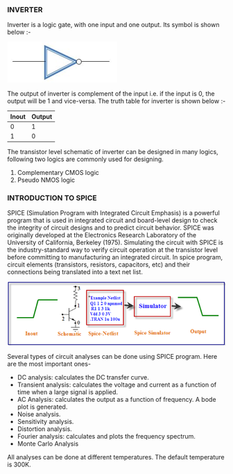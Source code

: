 ### INVERTER

Inverter is a logic gate, with one input and one output. Its symbol is shown below :-

<img src="images/not.jpg">

The output of inverter is complement of the input i.e. if the input is 0, the output will be 1 and vice-versa. The truth table for inverter is shown below :-

| Inout  | Output |
| -------| -------|
|   0    |    1   |
|   1    |    0   |

The transistor level schematic of inverter can be designed in many logics, following two logics are commonly used for designing.

1. Complementary CMOS logic
2. Pseudo NMOS logic


### INTRODUCTION TO SPICE

SPICE (Simulation Program with Integrated Circuit Emphasis) is a powerful program that is used in integrated circuit and board-level design to check the integrity of circuit designs and to predict circuit behavior. SPICE was originally developed at the Electronics Research Laboratory of the University of California, Berkeley (1975). Simulating the circuit with SPICE is the industry-standard way to verify circuit operation at the transistor level before committing to manufacturing an integrated circuit. In spice program, circuit elements (transistors, resistors, capacitors, etc) and their connections being translated into a text net list.

<img src="images/Exp7_Intro_Image.png">

Several types of circuit analyses can be done using SPICE program. Here are the most important ones-

 - DC analysis: calculates the DC transfer curve.
 - Transient analysis: calculates the voltage and current as a function of time when a large signal is applied.
 - AC Analysis: calculates the output as a function of frequency. A bode plot is generated.
 - Noise analysis.
 - Sensitivity analysis.
 - Distortion analysis.
 - Fourier analysis: calculates and plots the frequency spectrum.
 - Monte Carlo Analysis


All analyses can be done at different temperatures. The default temperature is 300K.


